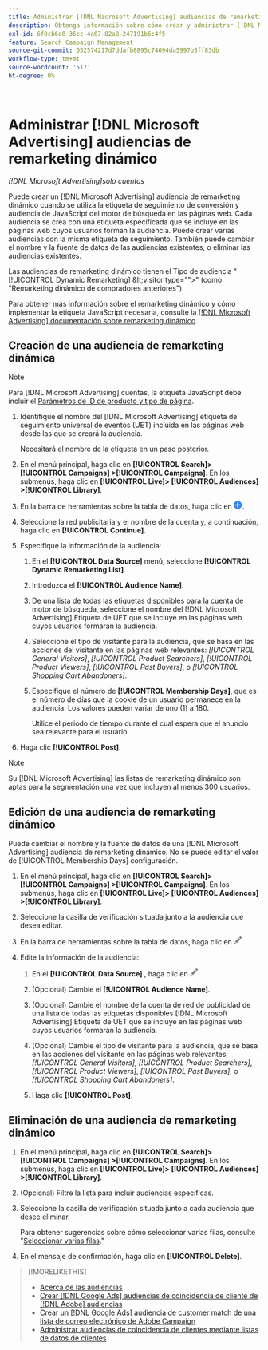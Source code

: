 ```yaml
---
title: Administrar [!DNL Microsoft Advertising] audiencias de remarketing dinámico
description: Obtenga información sobre cómo crear y administrar [!DNL Microsoft Advertising] audiencias de remarketing dinámico.
exl-id: 6f0cb6a0-36cc-4a07-82a8-247191b6c4f5
feature: Search Campaign Management
source-git-commit: 052574217d7ddafb8895c74094da5997b5ff83db
workflow-type: tm+mt
source-wordcount: '517'
ht-degree: 0%

---
```


# Administrar [!DNL Microsoft Advertising] audiencias de remarketing dinámico

*[!DNL Microsoft Advertising]solo cuentas*

Puede crear un [!DNL Microsoft Advertising] audiencia de remarketing dinámico cuando se utiliza la etiqueta de seguimiento de conversión y audiencia de JavaScript del motor de búsqueda en las páginas web. Cada audiencia se crea con una etiqueta especificada que se incluye en las páginas web cuyos usuarios forman la audiencia. Puede crear varias audiencias con la misma etiqueta de seguimiento. También puede cambiar el nombre y la fuente de datos de las audiencias existentes, o eliminar las audiencias existentes.

Las audiencias de remarketing dinámico tienen el Tipo de audiencia &quot;[!UICONTROL Dynamic Remarketing] \&lt;visitor type=&quot;&quot;>&quot; (como &quot;Remarketing dinámico de compradores anteriores&quot;).

Para obtener más información sobre el remarketing dinámico y cómo implementar la etiqueta JavaScript necesaria, consulte la [[!DNL Microsoft Advertising] documentación sobre remarketing dinámico](https://help.ads.microsoft.com/#apex/ads/en/56910).

## Creación de una audiencia de remarketing dinámica

>[!NOTE]
>
>Para [!DNL Microsoft Advertising] cuentas, la etiqueta JavaScript debe incluir el [Parámetros de ID de producto y tipo de página](https://help.ads.microsoft.com/#apex/ads/en/56910/1/#exp85).

1. Identifique el nombre del [!DNL Microsoft Advertising] etiqueta de seguimiento universal de eventos (UET) incluida en las páginas web desde las que se creará la audiencia.

   Necesitará el nombre de la etiqueta en un paso posterior.

1. En el menú principal, haga clic en **[!UICONTROL Search]> [!UICONTROL Campaigns] >[!UICONTROL Campaigns]**. En los submenús, haga clic en **[!UICONTROL Live]> [!UICONTROL Audiences] >[!UICONTROL Library]**.

1. En la barra de herramientas sobre la tabla de datos, haga clic en ![Crear](/help/search-social-commerce/assets/add.png "Crear").

1. Seleccione la red publicitaria y el nombre de la cuenta y, a continuación, haga clic en **[!UICONTROL Continue]**.

1. Especifique la información de la audiencia:

   1. En el **[!UICONTROL Data Source]** menú, seleccione **[!UICONTROL Dynamic Remarketing List]**.

   1. Introduzca el **[!UICONTROL Audience Name]**.

   1. De una lista de todas las etiquetas disponibles para la cuenta de motor de búsqueda, seleccione el nombre del [!DNL Microsoft Advertising] Etiqueta de UET que se incluye en las páginas web cuyos usuarios formarán la audiencia.

   1. Seleccione el tipo de visitante para la audiencia, que se basa en las acciones del visitante en las páginas web relevantes: *[!UICONTROL General Visitors]*, *[!UICONTROL Product Searchers]*, *[!UICONTROL Product Viewers]*, *[!UICONTROL Past Buyers]*, o *[!UICONTROL Shopping Cart Abandoners]*.

   1. Especifique el número de **[!UICONTROL Membership Days]**, que es el número de días que la cookie de un usuario permanece en la audiencia. Los valores pueden variar de uno (1) a 180.

      Utilice el periodo de tiempo durante el cual espera que el anuncio sea relevante para el usuario.

1. Haga clic **[!UICONTROL Post]**.

>[!NOTE]
>
>Su [!DNL Microsoft Advertising] las listas de remarketing dinámico son aptas para la segmentación una vez que incluyen al menos 300 usuarios.

## Edición de una audiencia de remarketing dinámico

Puede cambiar el nombre y la fuente de datos de una [!DNL Microsoft Advertising] audiencia de remarketing dinámico. No se puede editar el valor de [!UICONTROL Membership Days] configuración.

1. En el menú principal, haga clic en **[!UICONTROL Search]> [!UICONTROL Campaigns] >[!UICONTROL Campaigns]**. En los submenús, haga clic en **[!UICONTROL Live]> [!UICONTROL Audiences] >[!UICONTROL Library]**.

1. Seleccione la casilla de verificación situada junto a la audiencia que desea editar.

1. En la barra de herramientas sobre la tabla de datos, haga clic en ![Editar](/help/search-social-commerce/assets/edit.png "Editar").

1. Edite la información de la audiencia:

   1. En el **[!UICONTROL Data Source]** , haga clic en ![Editar](/help/search-social-commerce/assets/edit.png "Editar").

   1. (Opcional) Cambie el **[!UICONTROL Audience Name]**.

   1. (Opcional) Cambie el nombre de la cuenta de red de publicidad de una lista de todas las etiquetas disponibles [!DNL Microsoft Advertising] Etiqueta de UET que se incluye en las páginas web cuyos usuarios formarán la audiencia.

   1. (Opcional) Cambie el tipo de visitante para la audiencia, que se basa en las acciones del visitante en las páginas web relevantes: *[!UICONTROL General Visitors]*, *[!UICONTROL Product Searchers]*, *[!UICONTROL Product Viewers]*, *[!UICONTROL Past Buyers]*, o *[!UICONTROL Shopping Cart Abandoners]*.

   1. Haga clic **[!UICONTROL Post]**.

## Eliminación de una audiencia de remarketing dinámico

1. En el menú principal, haga clic en **[!UICONTROL Search]> [!UICONTROL Campaigns] >[!UICONTROL Campaigns]**. En los submenús, haga clic en **[!UICONTROL Live]> [!UICONTROL Audiences] >[!UICONTROL Library]**.

1. (Opcional) Filtre la lista para incluir audiencias específicas.

1. Seleccione la casilla de verificación situada junto a cada audiencia que desee eliminar.

   Para obtener sugerencias sobre cómo seleccionar varias filas, consulte &quot;[Seleccionar varias filas](/help/search-social-commerce/common-tasks/navigation-editing-selection/multiple-rows-select.md).&quot;

1. En el mensaje de confirmación, haga clic en **[!UICONTROL Delete]**.

>[!MORELIKETHIS]
>
>* [Acerca de las audiencias](audience-about.md)
>* [Crear [!DNL Google Ads] audiencias de coincidencia de cliente de [!DNL Adobe] audiencias](google-audience-from-adobe-audience.md)
>* [Crear un [!DNL Google Ads] audiencia de customer match de una lista de correo electrónico de Adobe Campaign](google-audience-from-campaign-email-list.md)
>* [Administrar audiencias de coincidencia de clientes mediante listas de datos de clientes](audience-from-customer-data-list.md)
